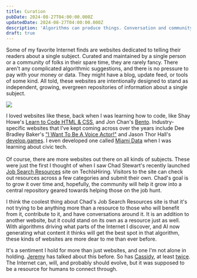 ```yaml
---
title: Curation
pubDate: 2024-08-27T04:00:00.000Z
updatedDate: 2024-08-27T04:00:00.000Z
description: 'Algorithms can produce things. Conversation and community, not so much.'
draft: true
---
```


Some of my favorite Internet finds are websites dedicated to telling their readers about a single subject. Curated and maintained by a single person or a community of folks in their spare time, they are rarely fancy. There aren't any complicated algorithmic suggestions, and there is no pressure to pay with your money or data. They might have a blog, update feed, or tools of some kind. All told, these websites are intentionally designed to stand as independent, growing, evergreen repositories of information about a single subject.

![](</public/assets/media/Screenshot 2024-08-26 at 11.40.35 PM.png>)

I loved websites like these, back when I was learning how to code, like Shay Howe's [Learn to Code HTML & CSS](https://learn.shayhowe.com/), and Jon Chan's [Bento](https://bento.io). Industry-specific websites that I've kept coming across over the years include Dee Bradley Baker's ["I Want To Be A Voice Actor!"](https://iwanttobeavoiceactor.com/) and Jason Thor Hall's [develop.games](https://www.develop.games/). I even developed one called [Miami Data](https://cdvillard.github.io/miami-data/) when I was learning about civic tech.\
\
Of course, there are more websites out there on all kinds of subjects. These were just the first I thought of when I saw Chad Stewart's recently launched [Job Search Resources](https://job-search-resources.techishiring.com/) site on TechIsHiring. Visitors to the site can check out resources across a few categories and submit their own. Chad's goal is to grow it over time and, hopefully, the community will help it grow into a central repository geared towards helping those on the job hunt.

I think the coolest thing about Chad's Job Search Resources site is that it's not trying to be anything more than a resource to those who will benefit from it, contribute to it, and have conversations around it. It is an addition to another website, but it could stand on its own as a resource just as well. With algorithms driving what parts of the Internet I discover, and AI now generating what content it thinks will get the best spot in that algorithm, these kinds of websites are more dear to me than ever before.

It's a sentiment I hold for more than just websites, and one I'm not alone in holding. [Jeremy](https://adactio.com/journal/21241) has talked about this before. So has [Cassidy](https://cassidoo.co/post/human-curation/), at least [twice](https://cassidoo.co/post/seattle-internet/). The Internet can, will, and probably should evolve, but it was supposed to be a resource for humans to connect through.
